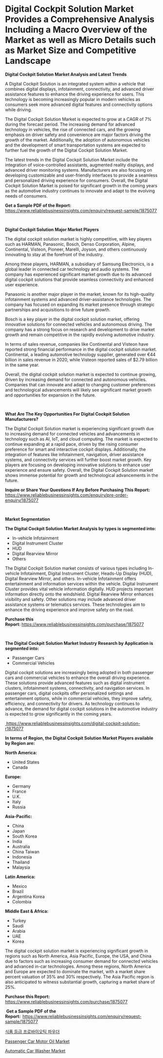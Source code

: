 <p><h1>Digital Cockpit Solution Market Provides a Comprehensive Analysis Including a Macro Overview of the Market as well as Micro Details such as Market Size and Competitive Landscape</h1></p><p><strong>Digital Cockpit Solution Market Analysis and Latest Trends</strong></p>
<p><p>A Digital Cockpit Solution is an integrated system within a vehicle that combines digital displays, infotainment, connectivity, and advanced driver assistance features to enhance the driving experience for users. This technology is becoming increasingly popular in modern vehicles as consumers seek more advanced digital features and connectivity options while driving.</p><p>The Digital Cockpit Solution Market is expected to grow at a CAGR of 7% during the forecast period. The increasing demand for advanced technology in vehicles, the rise of connected cars, and the growing emphasis on driver safety and convenience are major factors driving the growth of the market. Additionally, the adoption of autonomous vehicles and the development of smart transportation systems are expected to further fuel the growth of the Digital Cockpit Solution Market.</p><p>The latest trends in the Digital Cockpit Solution Market include the integration of voice-controlled assistants, augmented reality displays, and advanced driver monitoring systems. Manufacturers are also focusing on developing customizable and user-friendly interfaces to provide a seamless and personalized driving experience for consumers. Overall, the Digital Cockpit Solution Market is poised for significant growth in the coming years as the automotive industry continues to innovate and adapt to the evolving needs of consumers.</p></p>
<p><strong>Get a Sample PDF of the Report:&nbsp;</strong> <a href="https://www.reliablebusinessinsights.com/enquiry/request-sample/1875077">https://www.reliablebusinessinsights.com/enquiry/request-sample/1875077</a></p>
<p>&nbsp;</p>
<p><strong>Digital Cockpit Solution Major Market Players</strong></p>
<p><p>The digital cockpit solution market is highly competitive, with key players such as HARMAN, Panasonic, Bosch, Denso Corporation, Alpine, Continental, Visteon, Pioneer, Marelli, Joyson, and others continuously innovating to stay at the forefront of the industry. </p><p>Among these players, HARMAN, a subsidiary of Samsung Electronics, is a global leader in connected car technology and audio systems. The company has experienced significant market growth due to its advanced digital cockpit solutions that provide seamless connectivity and enhanced user experience. </p><p>Panasonic is another major player in the market, known for its high-quality infotainment systems and advanced driver-assistance technologies. The company has focused on expanding its market presence through strategic partnerships and acquisitions to drive future growth.</p><p>Bosch is a key player in the digital cockpit solution market, offering innovative solutions for connected vehicles and autonomous driving. The company has a strong focus on research and development to drive market growth and remain competitive in the rapidly evolving automotive industry.</p><p>In terms of sales revenue, companies like Continental and Visteon have reported strong financial performance in the digital cockpit solution market. Continental, a leading automotive technology supplier, generated over €44 billion in sales revenue in 2020, while Visteon reported sales of $2.79 billion in the same year.</p><p>Overall, the digital cockpit solution market is expected to continue growing, driven by increasing demand for connected and autonomous vehicles. Companies that can innovate and adapt to changing customer preferences and technological advancements will likely see significant market growth and opportunities for expansion in the future.</p></p>
<p>&nbsp;</p>
<p><strong>What Are The Key Opportunities For Digital Cockpit Solution Manufacturers?</strong></p>
<p><p>The Digital Cockpit Solution market is experiencing significant growth due to increasing demand for connected vehicles and advancements in technology such as AI, IoT, and cloud computing. The market is expected to continue expanding at a rapid pace, driven by the rising consumer preference for smart and interactive cockpit displays. Additionally, the integration of features like infotainment, navigation, driver assistance systems, and connectivity services will further boost market growth. Key players are focusing on developing innovative solutions to enhance user experience and ensure safety. Overall, the Digital Cockpit Solution market shows immense potential for growth and technological advancements in the future.</p></p>
<p><strong>Inquire or Share Your Questions If Any Before Purchasing This Report:</strong> <a href="https://www.reliablebusinessinsights.com/enquiry/pre-order-enquiry/1875077">https://www.reliablebusinessinsights.com/enquiry/pre-order-enquiry/1875077</a></p>
<p>&nbsp;</p>
<p><strong>Market Segmentation</strong></p>
<p><strong>The Digital Cockpit Solution Market Analysis by types is segmented into:</strong></p>
<p><ul><li>In-vehicle Infotainment</li><li>Digital Instrument Cluster</li><li>HUD</li><li>Digital Rearview Mirror</li><li>Others</li></ul></p>
<p><p>The Digital Cockpit Solution market consists of various types including In-vehicle Infotainment, Digital Instrument Cluster, Heads-Up Display (HUD), Digital Rearview Mirror, and others. In-vehicle Infotainment offers entertainment and information services within the vehicle. Digital Instrument Cluster provides vital vehicle information digitally. HUD projects important information directly onto the windshield. Digital Rearview Mirror enhances visibility and safety. Other solutions may include advanced driver assistance systems or telematics services. These technologies aim to enhance the driving experience and improve safety on the road.</p></p>
<p><strong>Purchase this Report:&nbsp;</strong><a href="https://www.reliablebusinessinsights.com/purchase/1875077">https://www.reliablebusinessinsights.com/purchase/1875077</a></p>
<p>&nbsp;</p>
<p><strong>The Digital Cockpit Solution Market Industry Research by Application is segmented into:</strong></p>
<p><ul><li>Passenger Cars</li><li>Commercial Vehicles</li></ul></p>
<p><p>Digital cockpit solutions are increasingly being adopted in both passenger cars and commercial vehicles to enhance the overall driving experience. These solutions provide advanced features such as digital instrument clusters, infotainment systems, connectivity, and navigation services. In passenger cars, digital cockpits offer personalized settings and entertainment options, while in commercial vehicles, they improve safety, efficiency, and connectivity for drivers. As technology continues to advance, the demand for digital cockpit solutions in the automotive industry is expected to grow significantly in the coming years.</p></p>
<p><a href="https://www.reliablebusinessinsights.com/digital-cockpit-solution-r1875077">&nbsp;https://www.reliablebusinessinsights.com/digital-cockpit-solution-r1875077</a></p>
<p><strong>In terms of Region, the Digital Cockpit Solution Market Players available by Region are:</strong></p>
<p>
    <p> <strong> North America: </strong>
        <ul>
            <li>United States</li>
            <li>Canada</li>
        </ul>
        </p> 
    <p> <strong> Europe: </strong>
        <ul>
            <li>Germany</li>
            <li>France</li>
            <li>U.K.</li>
            <li>Italy</li>
            <li>Russia</li>
        </ul>
        </p> 
    <p> <strong> Asia-Pacific: </strong>
        <ul>
            <li>China</li>
            <li>Japan</li>
            <li>South Korea</li>
            <li>India</li>
            <li>Australia</li>
            <li>China Taiwan</li>
            <li>Indonesia</li>
            <li>Thailand</li>
            <li>Malaysia</li>
        </ul>
        </p> 
    <p> <strong> Latin America: </strong>
        <ul>
            <li>Mexico</li>
            <li>Brazil</li>
            <li>Argentina Korea</li>
            <li>Colombia</li>
        </ul>
        </p> 
    <p> <strong> Middle East & Africa: </strong>
        <ul>
            <li>Turkey</li>
            <li>Saudi</li>
            <li>Arabia</li>
            <li>UAE</li>
            <li>Korea</li>
        </ul>
    </p>
    </p>
<p><p>The digital cockpit solution market is experiencing significant growth in regions such as North America, Asia Pacific, Europe, the USA, and China due to factors such as increasing consumer demand for connected vehicles and advanced in-car technologies. Among these regions, North America and Europe are expected to dominate the market, with a market share percent valuation of 35% and 30% respectively. The Asia Pacific region is also anticipated to witness substantial growth, capturing a market share of 25%.</p></p>
<p><strong>Purchase this Report: </strong><a href="https://www.reliablebusinessinsights.com/purchase/1875077">https://www.reliablebusinessinsights.com/purchase/1875077</a></p>
<p>&nbsp;<strong>Get a Sample PDF of the Report:&nbsp;&nbsp;</strong><a href="https://www.reliablebusinessinsights.com/enquiry/request-sample/1875077">https://www.reliablebusinessinsights.com/enquiry/request-sample/1875077</a></p>
<p><strong></strong></p>
<p><p><a href="https://github.com/joyliyu/Market-Research-Report-List-1/blob/main/7983396115265.md">식품 등급 프로바이오틱 파우더</a></p><p><a href="https://github.com/sarohimweaach77/Market-Research-Report-List-1/blob/main/passenger-car-motor-oil-market.md">Passenger Car Motor Oil Market</a></p><p><a href="https://github.com/ajiariaa/Market-Research-Report-List-1/blob/main/automatic-car-washer-market.md">Automatic Car Washer Market</a></p></p>
